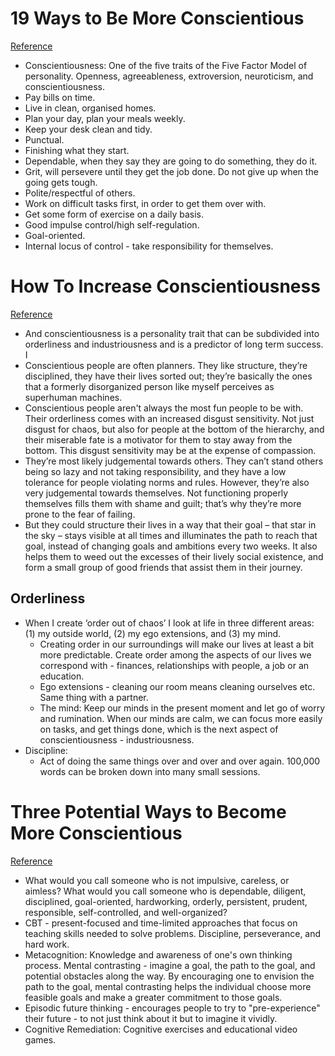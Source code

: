 # 19 Ways to Be More Conscientious
[Reference](https://daringtolivefully.com/how-to-be-more-conscientious)

- Conscientiousness: One of the five traits of the Five Factor Model of personality. Openness, agreeableness, extroversion, neuroticism, and conscientiousness.
- Pay bills on time.
- Live in clean, organised homes.
- Plan your day, plan your meals weekly.
- Keep your desk clean and tidy.
- Punctual.
- Finishing what they start.
- Dependable, when they say they are going to do something, they do it.
- Grit, will persevere until they get the job done. Do not give up when the going gets tough.
- Polite/respectful of others.
- Work on difficult tasks first, in order to get them over with.
- Get some form of exercise on a daily basis.
- Good impulse control/high self-regulation.
- Goal-oriented.
- Internal locus of control - take responsibility for themselves.

# How To Increase Conscientiousness
[Reference](https://einzelganger.co/how-to-increase-conscientiousness/)

- And conscientiousness is a personality trait that can be subdivided into orderliness and industriousness and is a predictor of long term success. I
- Conscientious people are often planners. They like structure, they’re disciplined, they have their lives sorted out; they’re basically the ones that a formerly disorganized person like myself perceives as superhuman machines.
- Conscientious people aren't always the most fun people to be with. Their orderliness comes with an increased disgust sensitivity. Not just disgust for chaos, but also for people at the bottom of the hierarchy, and their miserable fate is a motivator for them to stay away from the bottom. This disgust sensitivity may be at the expense of compassion.
- They’re most likely judgemental towards others. They can’t stand others being so lazy and not taking responsibility, and they have a low tolerance for people violating norms and rules. However, they’re also very judgemental towards themselves. Not functioning properly themselves fills them with shame and guilt; that’s why they’re more prone to the fear of failing.
- But they could structure their lives in a way that their goal – that star in the sky – stays visible at all times and illuminates the path to reach that goal, instead of changing goals and ambitions every two weeks. It also helps them to weed out the excesses of their lively social existence, and form a small group of good friends that assist them in their journey.

## Orderliness

- When I create ‘order out of chaos’ I look at life in three different areas: (1) my outside world, (2) my ego extensions, and (3) my mind.
  - Creating order in our surroundings will make our lives at least a bit more predictable. Create order among the aspects of our lives we correspond with - finances, relationships with people, a job or an education.
  - Ego extensions - cleaning our room means cleaning ourselves etc. Same thing with a partner.
  - The mind: Keep our minds in the present moment and let go of worry and rumination. When our minds are calm, we can focus more easily on tasks, and get things done, which is the next aspect of conscientiousness - industriousness.
- Discipline:
  - Act of doing the same things over and over and over again. 100,000 words can be broken down into many small sessions.

# Three Potential Ways to Become More Conscientious
[Reference](https://www.psychologytoday.com/us/blog/finding-new-home/201902/three-potential-ways-become-more-conscientious)

- What would you call someone who is not impulsive, careless, or aimless? What would you call someone who is dependable, diligent, disciplined, goal-oriented, hardworking, orderly, persistent, prudent, responsible, self-controlled, and well-organized?
- CBT - present-focused and time-limited approaches that focus on teaching skills needed to solve problems. Discipline, perseverance, and hard work.
- Metacognition: Knowledge and awareness of one's own thinking process. Mental contrasting - imagine a goal, the path to the goal, and potential obstacles along the way. By encouraging one to envision the path to the goal, mental contrasting helps the individual choose more feasible goals and make a greater commitment to those goals.
- Episodic future thinking - encourages people to try to "pre-experience" their future - to not just think about it but to imagine it vividly.
- Cognitive Remediation: Cognitive exercises and educational video games.

